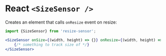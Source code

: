 # React `<SizeSensor />`

Creates an element that calls `onResize` event on resize:

```jsx
import {SizeSensor} from 'resize-sensor';

<SizeSensor onSize={(width, height) => {}} onResize={(width, height) => {}}>
    {/* something to track size of */}
</SizeSensor>
```
